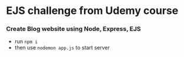 # EJS challenge from Udemy course

### Create Blog website using Node, Express, EJS
- run `npm i`
- then use `nodemon app.js` to start server

